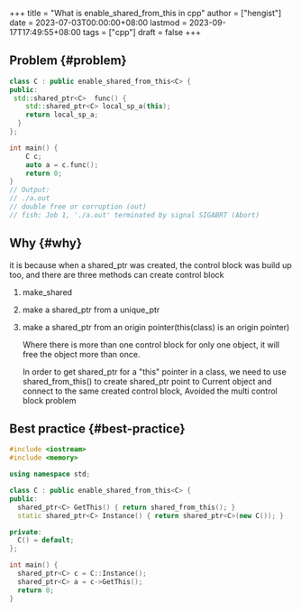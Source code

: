 +++
title = "What is enable_shared_from_this in cpp"
author = ["hengist"]
date = 2023-07-03T00:00:00+08:00
lastmod = 2023-09-17T17:49:55+08:00
tags = ["cpp"]
draft = false
+++

## Problem {#problem}

```cpp
class C : public enable_shared_from_this<C> {
public:
 std::shared_ptr<C>  func() {
    std::shared_ptr<C> local_sp_a(this);
    return local_sp_a;
  }
};

int main() {
    C c;
    auto a = c.func();
    return 0;
}
// Output:
// ./a.out
// double free or corruption (out)
// fish: Job 1, './a.out' terminated by signal SIGABRT (Abort)
```


## Why {#why}

it is because when a shared_ptr was created, the control block was build up too, and there are three methods can create control block

1.  make_shared
2.  make a shared_ptr from a unique_ptr
3.  make a shared_ptr from an origin pointer(this(class) is an origin pointer)

    Where there is more than one control block for only one object, it will free the object more than once.

    In order to get shared_ptr for a "this" pointer in a class, we need to use shared_from_this() to create shared_ptr point to Current object and connect to the same created control block, Avoided the multi control block problem


## Best practice {#best-practice}

```cpp
#include <iostream>
#include <memory>

using namespace std;

class C : public enable_shared_from_this<C> {
public:
  shared_ptr<C> GetThis() { return shared_from_this(); }
  static shared_ptr<C> Instance() { return shared_ptr<C>(new C()); }

private:
  C() = default;
};

int main() {
  shared_ptr<C> c = C::Instance();
  shared_ptr<C> a = c->GetThis();
  return 0;
}
```
